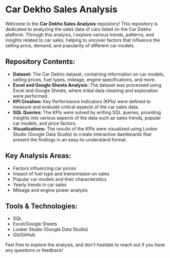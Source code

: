 # Car Dekho Sales Analysis

Welcome to the **Car Dekho Sales Analysis** repository! This repository is dedicated to analyzing the sales data of cars listed on the Car Dekho platform. Through this analysis, I explore various trends, patterns, and insights related to car sales, helping to uncover factors that influence the selling price, demand, and popularity of different car models.

## Repository Contents:
- **Dataset:** The Car Dekho dataset, containing information on car models, selling prices, fuel types, mileage, engine specifications, and more.
- **Excel and Google Sheets Analysis:** The dataset was processed using Excel and Google Sheets, where initial data cleaning and exploration were performed.
- **KPI Creation:** Key Performance Indicators (KPIs) were defined to measure and evaluate critical aspects of the car sales data.
- **SQL Queries:** The KPIs were solved by writing SQL queries, providing insights into various aspects of the data such as sales trends, popular car models, and price factors.
- **Visualizations:** The results of the KPIs were visualized using Looker Studio (Google Data Studio) to create interactive dashboards that present the findings in an easy-to-understand format.

## Key Analysis Areas:
- Factors influencing car prices
- Impact of fuel type and transmission on sales
- Popular car models and their characteristics
- Yearly trends in car sales
- Mileage and engine power analysis

## Tools & Technologies:
- SQL
- Excel/Google Sheets
- Looker Studio (Google Data Studio)
- Git/GitHub

Feel free to explore the analysis, and don't hesitate to reach out if you have any questions or feedback!
